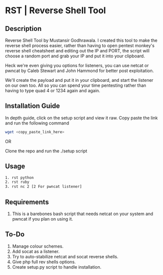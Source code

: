 # RST | Reverse Shell Tool 

## Description 

Reverse Shell Tool by Mustansir Godhrawala. I created this tool to make the reverse shell process easier, rather than having to open pentest monkey's reverse shell cheatsheet and editing out the IP and PORT, the script will choose a random port and grab your IP and put it into your clipboard. 

Heck we're even giving you options for listeners, you can use netcat or pwncat by Caleb Stewart and John Hammond for better post exploitation. 

We'll create the payload and put it in your clipboard, and start the listener on our own too. All so you can spend your time pentesting rather than having to type quad 4 or 1234 again and again. 

## Installation Guide

In depth guide, click on the setup script and view it raw. Copy paste the link and run the following command
```bash
wget <copy_paste_link_here>
```

OR

Clone the repo and run the ./setup script

## Usage

```bash
1. rst python
2. rst ruby
3. rst nc 2 [2 For pwncat listener]
```

## Requirements 
1. This is a barebones bash script that needs netcat on your system and pwncat if you plan on using it.

## To-Do
1. Manage colour schemes. 
2. Add socat as a listener. 
3. Try to auto-stabilize netcat and socat reverse shells. 
4. Give php full rev shells options. 
5. Create setup.py script to handle installation.
